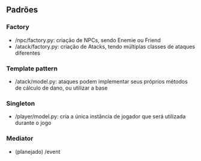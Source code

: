 ## Padrões

### Factory
- /npc/factory.py: criação de NPCs, sendo Enemie ou Friend
- /atack/factory.py: criação de Atacks, tendo múltiplas classes de ataques diferentes

### Template pattern
- /atack/model.py: ataques podem implementar seus próprios métodos de cálculo de dano, ou utilizar a base

### Singleton
- /player/model.py: cria a única instância de jogador que será utilizada durante o jogo

### Mediator
- (planejado) /event